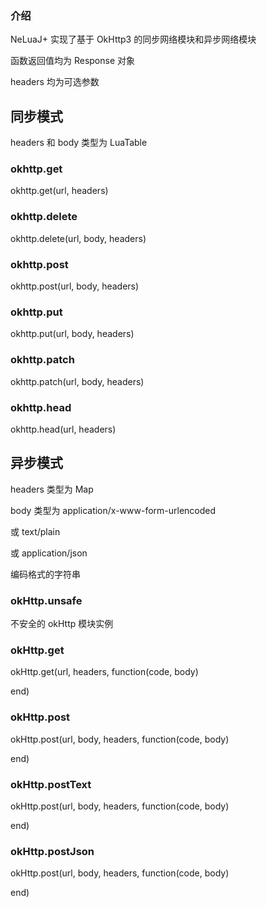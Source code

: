 ### 介绍
NeLuaJ+ 实现了基于 OkHttp3 的同步网络模块和异步网络模块

函数返回值均为 Response 对象

headers 均为可选参数

## 同步模式
headers 和 body 类型为 LuaTable

### okhttp.get
okhttp.get(url, headers)

### okhttp.delete
okhttp.delete(url, body, headers)

### okhttp.post
okhttp.post(url, body, headers)

### okhttp.put
okhttp.put(url, body, headers)

### okhttp.patch
okhttp.patch(url, body, headers)

### okhttp.head
okhttp.head(url, headers)

## 异步模式
headers 类型为 Map

body 类型为 application/x-www-form-urlencoded

或 text/plain

或 application/json

编码格式的字符串

### okHttp.unsafe
不安全的 okHttp 模块实例

### okHttp.get
okHttp.get(url, headers, function(code, body)

end)

### okHttp.post
okHttp.post(url, body, headers, function(code, body)

end)

### okHttp.postText
okHttp.post(url, body, headers, function(code, body)

end)

### okHttp.postJson
okHttp.post(url, body, headers, function(code, body)

end)